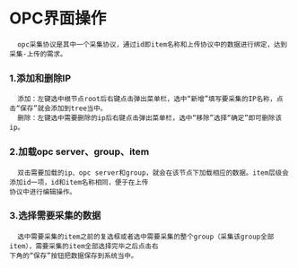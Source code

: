 # OPC界面操作

```
  opc采集协议是其中一个采集协议，通过id即item名称和上传协议中的数据进行绑定，达到采集-上传的需求。
```

### 1.添加和删除IP

```
  添加：左键选中根节点root后右键点击弹出菜单栏，选中“新增”填写要采集的IP名称，点击“保存”就会添加到tree当中。
  删除：左键选中需要删除的ip后右键点击弹出菜单栏，选中“移除”选择“确定”即可删除该ip。
```

### 2.加载opc server、group、item

```
  双击需要加载的ip、opc server和group，就会在该节点下加载相应的数据。item层级会添加id一项，id和item名称相同，便于在上传
协议中进行编辑操作。
```

### 3.选择需要采集的数据

```
  选中需要采集的item之前的复选框或者选中需要采集的整个group（采集该group全部item），需要采集的item全部选择完毕之后点击右
下角的“保存”按钮把数据保存到系统当中。
```



